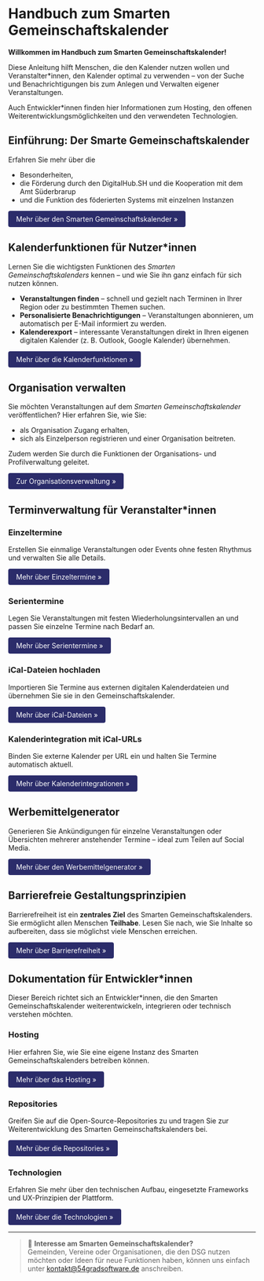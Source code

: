 # Handbuch zum Smarten Gemeinschaftskalender

**Willkommen im Handbuch zum Smarten Gemeinschaftskalender!**

Diese Anleitung hilft Menschen, die den Kalender nutzen wollen und Veranstalter*innen, den Kalender optimal zu verwenden – von der Suche und Benachrichtigungen bis zum Anlegen und Verwalten eigener Veranstaltungen.

Auch Entwickler*innen finden hier Informationen zum Hosting, den offenen Weiterentwicklungsmöglichkeiten und den verwendeten Technologien.

## Einführung: Der Smarte Gemeinschaftskalender

Erfahren Sie mehr über die  
* Besonderheiten,
* die Förderung durch den DigitalHub.SH und die Kooperation mit dem Amt Süderbrarup
* und die Funktion des föderierten Systems mit einzelnen Instanzen

<a href="Einführung/" style="
  display:inline-block;
  padding:8px 16px;
  background-color:#2b2c6a;
  color:white;
  text-decoration:none;
  border-radius:4px;">Mehr über den Smarten Gemeinschaftskalender »
</a>

## Kalenderfunktionen für Nutzer*innen
Lernen Sie die wichtigsten Funktionen des *Smarten Gemeinschaftskalenders* kennen – und wie Sie ihn ganz einfach für sich nutzen können.

- **Veranstaltungen finden** – schnell und gezielt nach Terminen in Ihrer Region oder zu bestimmten Themen suchen.
- **Personalisierte Benachrichtigungen** – Veranstaltungen abonnieren, um automatisch per E-Mail informiert zu werden.
- **Kalenderexport** – interessante Veranstaltungen direkt in Ihren eigenen digitalen Kalender (z. B. Outlook, Google Kalender) übernehmen.

<a href="DSG%20Funktionen/" style="
  display:inline-block;
  padding:8px 16px;
  background-color:#2b2c6a;
  color:white;
  text-decoration:none;
  border-radius:4px;">Mehr über die Kalenderfunktionen »
</a>

## Organisation verwalten

Sie möchten Veranstaltungen auf dem *Smarten Gemeinschaftskalender* veröffentlichen?
Hier erfahren Sie, wie Sie:
- als Organisation Zugang erhalten,
- sich als Einzelperson registrieren und einer Organisation beitreten.  

Zudem werden Sie durch die Funktionen der Organisations- und Profilverwaltung geleitet.

<a href="./Terminverwaltung/Organisation/" style="
  display:inline-block;
  padding:8px 16px;
  background-color:#2b2c6a;
  color:white;
  text-decoration:none;
  border-radius:4px;">Zur Organisationsverwaltung »</a>


## Terminverwaltung für Veranstalter*innen
### Einzeltermine
Erstellen Sie einmalige Veranstaltungen oder Events ohne festen Rhythmus und verwalten Sie alle Details.

<a href="Terminverwaltung/Einzeltermine/" style="
  display:inline-block;
  padding:8px 16px;
  background-color:#2b2c6a;
  color:white;
  text-decoration:none;
  border-radius:4px;">Mehr über Einzeltermine »
</a>

### Serientermine

Legen Sie Veranstaltungen mit festen Wiederholungsintervallen an und passen Sie einzelne Termine nach Bedarf an.

<a href="Terminverwaltung/Serientermine/" style="
  display:inline-block;
  padding:8px 16px;
  background-color:#2b2c6a;
  color:white;
  text-decoration:none;
  border-radius:4px;">Mehr über Serientermine »
</a>

### iCal-Dateien hochladen 

Importieren Sie Termine aus externen digitalen Kalenderdateien und übernehmen Sie sie in den Gemeinschaftskalender.

<a href="Terminverwaltung/iCal-Dateien/" style="
  display:inline-block;
  padding:8px 16px;
  background-color:#2b2c6a;
  color:white;
  text-decoration:none;
  border-radius:4px;">Mehr über iCal-Dateien »
</a>

### Kalenderintegration mit iCal-URLs

Binden Sie externe Kalender per URL ein und halten Sie Termine automatisch aktuell.

<a href="Terminverwaltung/Kalenderintegration/" style="
  display:inline-block;
  padding:8px 16px;
  background-color:#2b2c6a;
  color:white;
  text-decoration:none;
  border-radius:4px;">Mehr über Kalenderintegrationen »
</a>

## Werbemittelgenerator

Generieren Sie Ankündigungen für einzelne Veranstaltungen oder Übersichten mehrerer anstehender Termine – ideal zum Teilen auf Social Media.

<a href="Werbemittelgenerator/" style="
  display:inline-block;
  padding:8px 16px;
  background-color:#2b2c6a;
  color:white;
  text-decoration:none;
  border-radius:4px;">Mehr über den Werbemittelgenerator »
</a>

## Barrierefreie Gestaltungsprinzipien

Barrierefreiheit ist ein **zentrales Ziel** des Smarten Gemeinschaftskalenders. Sie ermöglicht allen Menschen **Teilhabe**.
Lesen Sie nach, wie Sie Inhalte so aufbereiten, dass sie möglichst viele Menschen erreichen.

<a href="Barrierefreiheit/" style="
  display:inline-block;
  padding:8px 16px;
  background-color:#2b2c6a;
  color:white;
  text-decoration:none;
  border-radius:4px;">Mehr über Barrierefreiheit »
</a>

## Dokumentation für Entwickler*innen

Dieser Bereich richtet sich an Entwickler*innen, die den Smarten Gemeinschaftskalender weiterentwickeln, integrieren oder technisch verstehen möchten. 

### Hosting

Hier erfahren Sie, wie Sie eine eigene Instanz des Smarten Gemeinschaftskalenders betreiben können.

<a href="/Entwicklungsbereich/Hosting/" style="
  display:inline-block;
  padding:8px 16px;
  background-color:#2b2c6a;
  color:white;
  text-decoration:none;
  border-radius:4px;"> Mehr über das Hosting »
</a>

### Repositories
Greifen Sie auf die Open-Source-Repositories zu und tragen Sie zur Weiterentwicklung des Smarten Gemeinschaftskalenders bei.

<a href="/Entwicklungsbereich/Repositories/" style="
  display:inline-block;
  padding:8px 16px;
  background-color:#2b2c6a;
  color:white;
  text-decoration:none;
  border-radius:4px;"> Mehr über die Repositories »
</a>


### Technologien

Erfahren Sie mehr über den technischen Aufbau, eingesetzte Frameworks und UX-Prinzipien der Plattform.

<a href="/Entwicklungsbereich/Technologien/" style="
  display:inline-block;
  padding:8px 16px;
  background-color:#2b2c6a;
  color:white;
  text-decoration:none;
  border-radius:4px;"> Mehr über die Technologien »
</a>

---

> 💌 **Interesse am Smarten Gemeinschaftskalender?**  
> Gemeinden, Vereine oder Organisationen, die den DSG nutzen möchten oder Ideen für neue Funktionen haben, können uns einfach unter [kontakt@54gradsoftware.de](mailto:kontakt@54gradsoftware.de) anschreiben.

